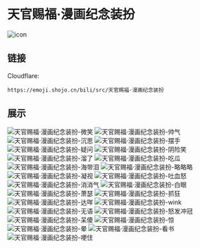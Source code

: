 # 天官赐福·漫画纪念装扮
![icon](https://emoji.shojo.cn/bili/src/天官赐福·漫画纪念装扮/icon.png)
## 链接
Cloudflare:
```
https://emoji.shojo.cn/bili/src/天官赐福·漫画纪念装扮
```
## 展示
![天官赐福·漫画纪念装扮-微笑](https://emoji.shojo.cn/bili/src/天官赐福·漫画纪念装扮/天官赐福·漫画纪念装扮-微笑.png)
![天官赐福·漫画纪念装扮-帅气](https://emoji.shojo.cn/bili/src/天官赐福·漫画纪念装扮/天官赐福·漫画纪念装扮-帅气.png)
![天官赐福·漫画纪念装扮-沉思](https://emoji.shojo.cn/bili/src/天官赐福·漫画纪念装扮/天官赐福·漫画纪念装扮-沉思.png)
![天官赐福·漫画纪念装扮-摆手](https://emoji.shojo.cn/bili/src/天官赐福·漫画纪念装扮/天官赐福·漫画纪念装扮-摆手.png)
![天官赐福·漫画纪念装扮-疑问](https://emoji.shojo.cn/bili/src/天官赐福·漫画纪念装扮/天官赐福·漫画纪念装扮-疑问.png)
![天官赐福·漫画纪念装扮-阴险笑](https://emoji.shojo.cn/bili/src/天官赐福·漫画纪念装扮/天官赐福·漫画纪念装扮-阴险笑.png)
![天官赐福·漫画纪念装扮-溜了](https://emoji.shojo.cn/bili/src/天官赐福·漫画纪念装扮/天官赐福·漫画纪念装扮-溜了.png)
![天官赐福·漫画纪念装扮-吃瓜](https://emoji.shojo.cn/bili/src/天官赐福·漫画纪念装扮/天官赐福·漫画纪念装扮-吃瓜.png)
![天官赐福·漫画纪念装扮-海带泪](https://emoji.shojo.cn/bili/src/天官赐福·漫画纪念装扮/天官赐福·漫画纪念装扮-海带泪.png)
![天官赐福·漫画纪念装扮-略略略](https://emoji.shojo.cn/bili/src/天官赐福·漫画纪念装扮/天官赐福·漫画纪念装扮-略略略.png)
![天官赐福·漫画纪念装扮-凝视](https://emoji.shojo.cn/bili/src/天官赐福·漫画纪念装扮/天官赐福·漫画纪念装扮-凝视.png)
![天官赐福·漫画纪念装扮-吐血怒](https://emoji.shojo.cn/bili/src/天官赐福·漫画纪念装扮/天官赐福·漫画纪念装扮-吐血怒.png)
![天官赐福·漫画纪念装扮-消消气](https://emoji.shojo.cn/bili/src/天官赐福·漫画纪念装扮/天官赐福·漫画纪念装扮-消消气.png)
![天官赐福·漫画纪念装扮-白眼](https://emoji.shojo.cn/bili/src/天官赐福·漫画纪念装扮/天官赐福·漫画纪念装扮-白眼.png)
![天官赐福·漫画纪念装扮-萧瑟](https://emoji.shojo.cn/bili/src/天官赐福·漫画纪念装扮/天官赐福·漫画纪念装扮-萧瑟.png)
![天官赐福·漫画纪念装扮-抓狂](https://emoji.shojo.cn/bili/src/天官赐福·漫画纪念装扮/天官赐福·漫画纪念装扮-抓狂.png)
![天官赐福·漫画纪念装扮-达咩](https://emoji.shojo.cn/bili/src/天官赐福·漫画纪念装扮/天官赐福·漫画纪念装扮-达咩.png)
![天官赐福·漫画纪念装扮-wink](https://emoji.shojo.cn/bili/src/天官赐福·漫画纪念装扮/天官赐福·漫画纪念装扮-wink.png)
![天官赐福·漫画纪念装扮-无语](https://emoji.shojo.cn/bili/src/天官赐福·漫画纪念装扮/天官赐福·漫画纪念装扮-无语.png)
![天官赐福·漫画纪念装扮-怒发冲冠](https://emoji.shojo.cn/bili/src/天官赐福·漫画纪念装扮/天官赐福·漫画纪念装扮-怒发冲冠.png)
![天官赐福·漫画纪念装扮-呆傻](https://emoji.shojo.cn/bili/src/天官赐福·漫画纪念装扮/天官赐福·漫画纪念装扮-呆傻.png)
![天官赐福·漫画纪念装扮-惊](https://emoji.shojo.cn/bili/src/天官赐福·漫画纪念装扮/天官赐福·漫画纪念装扮-惊.png)
![天官赐福·漫画纪念装扮-晕](https://emoji.shojo.cn/bili/src/天官赐福·漫画纪念装扮/天官赐福·漫画纪念装扮-晕.png)
![天官赐福·漫画纪念装扮-看书](https://emoji.shojo.cn/bili/src/天官赐福·漫画纪念装扮/天官赐福·漫画纪念装扮-看书.png)
![天官赐福·漫画纪念装扮-哽住](https://emoji.shojo.cn/bili/src/天官赐福·漫画纪念装扮/天官赐福·漫画纪念装扮-哽住.png)
